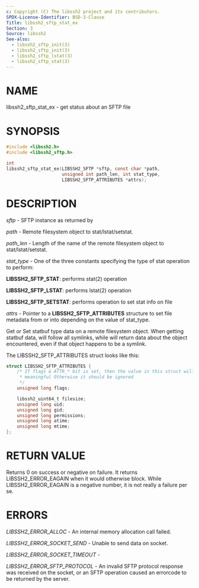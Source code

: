 ```yaml
---
c: Copyright (C) The libssh2 project and its contributors.
SPDX-License-Identifier: BSD-3-Clause
Title: libssh2_sftp_stat_ex
Section: 3
Source: libssh2
See-also:
  - libssh2_sftp_init(3)
  - libssh2_sftp_init(3)
  - libssh2_sftp_lstat(3)
  - libssh2_sftp_stat(3)
---
```


# NAME

libssh2_sftp_stat_ex - get status about an SFTP file

# SYNOPSIS

~~~c
#include <libssh2.h>
#include <libssh2_sftp.h>

int
libssh2_sftp_stat_ex(LIBSSH2_SFTP *sftp, const char *path,
                     unsigned int path_len, int stat_type,
                     LIBSSH2_SFTP_ATTRIBUTES *attrs);
~~~

# DESCRIPTION

*sftp* - SFTP instance as returned by

*path* - Remote filesystem object to stat/lstat/setstat.

*path_len* - Length of the name of the remote filesystem object
to stat/lstat/setstat.

*stat_type* - One of the three constants specifying the type of
stat operation to perform:

**LIBSSH2_SFTP_STAT**: performs stat(2) operation

**LIBSSH2_SFTP_LSTAT**: performs lstat(2) operation

**LIBSSH2_SFTP_SETSTAT**: performs operation to set stat info on file

*attrs* - Pointer to a **LIBSSH2_SFTP_ATTRIBUTES** structure to set file
metadata from or into depending on the value of stat_type.

Get or Set statbuf type data on a remote filesystem object. When getting
statbuf data,
will follow all symlinks, while
will return data about the object encountered, even if that object
happens to be a symlink.

The LIBSSH2_SFTP_ATTRIBUTES struct looks like this:

~~~c
struct LIBSSH2_SFTP_ATTRIBUTES {
    /* If flags & ATTR_* bit is set, then the value in this struct will be
     * meaningful Otherwise it should be ignored
     */
    unsigned long flags;

    libssh2_uint64_t filesize;
    unsigned long uid;
    unsigned long gid;
    unsigned long permissions;
    unsigned long atime;
    unsigned long mtime;
};
~~~

# RETURN VALUE

Returns 0 on success or negative on failure. It returns LIBSSH2_ERROR_EAGAIN
when it would otherwise block. While LIBSSH2_ERROR_EAGAIN is a negative
number, it is not really a failure per se.

# ERRORS

*LIBSSH2_ERROR_ALLOC* - An internal memory allocation call failed.

*LIBSSH2_ERROR_SOCKET_SEND* - Unable to send data on socket.

*LIBSSH2_ERROR_SOCKET_TIMEOUT* -

*LIBSSH2_ERROR_SFTP_PROTOCOL* - An invalid SFTP protocol response was
received on the socket, or an SFTP operation caused an errorcode to
be returned by the server.
